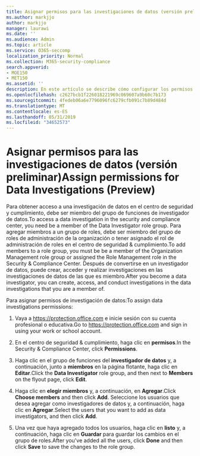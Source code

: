 ```yaml
---
title: Asignar permisos para las investigaciones de datos (versión preliminar)
ms.author: markjjo
author: markjjo
manager: laurawi
ms.date: ''
ms.audience: Admin
ms.topic: article
ms.service: O365-seccomp
localization_priority: Normal
ms.collection: M365-security-compliance
search.appverid:
- MOE150
- MET150
ms.assetid: ''
description: En este artículo se describe cómo configurar los permisos necesarios para usar la herramienta de investigaciones de datos en Microsoft 365.
ms.openlocfilehash: c2627bcb1f226018221969c069607a9b60c7b173
ms.sourcegitcommit: 4fedeb06a6e7796096fc6279cfb091c7b89d484d
ms.translationtype: MT
ms.contentlocale: es-ES
ms.lasthandoff: 05/31/2019
ms.locfileid: "34652573"
---
```

# <a name="assign-permissions-for-data-investigations-preview"></a><span data-ttu-id="2034c-103">Asignar permisos para las investigaciones de datos (versión preliminar)</span><span class="sxs-lookup"><span data-stu-id="2034c-103">Assign permissions for Data Investigations (Preview)</span></span>

<span data-ttu-id="2034c-104">Para obtener acceso a una investigación de datos en el centro de seguridad y cumplimiento, debe ser miembro del grupo de funciones de investigador de datos.</span><span class="sxs-lookup"><span data-stu-id="2034c-104">To access a data investigation in the security and compliance center, you need be a member of the Data Investigator role group.</span></span> <span data-ttu-id="2034c-105">Para agregar miembros a un grupo de roles, debe ser miembro del grupo de roles de administración de la organización o tener asignado el rol de administración de roles en el centro de seguridad & cumplimiento.</span><span class="sxs-lookup"><span data-stu-id="2034c-105">To add members to a role group, you must be be a member of the Organization Management role group or assigned the Role Management role in the Security & Compliance Center.</span></span> <span data-ttu-id="2034c-106">Después de convertirse en un investigador de datos, puede crear, acceder y realizar investigaciones en las investigaciones de datos de las que es miembro.</span><span class="sxs-lookup"><span data-stu-id="2034c-106">After you become a data investigator, you can create, access, and conduct investigations in the data investigations that you are a member of.</span></span>

<span data-ttu-id="2034c-107">Para asignar permisos de investigación de datos:</span><span class="sxs-lookup"><span data-stu-id="2034c-107">To assign data investigations permissions:</span></span>

1. <span data-ttu-id="2034c-108">Vaya a https://protection.office.com e inicie sesión con su cuenta profesional o educativa.</span><span class="sxs-lookup"><span data-stu-id="2034c-108">Go to https://protection.office.com and sign in using your work or school account.</span></span>

2. <span data-ttu-id="2034c-109">En el centro de seguridad & cumplimiento, haga clic en **permisos**.</span><span class="sxs-lookup"><span data-stu-id="2034c-109">In the Security & Compliance Center, click **Permissions**.</span></span> 

3. <span data-ttu-id="2034c-110">Haga clic en el grupo de funciones del **investigador de datos** y, a continuación, junto a **miembros** en la página flotante, haga clic en **Editar**.</span><span class="sxs-lookup"><span data-stu-id="2034c-110">Click the **Data Investigator** role group, and then next to **Members** on the flyout page, click **Edit**.</span></span>

4. <span data-ttu-id="2034c-111">Haga clic en **elegir miembros** y, a continuación, en **Agregar**.</span><span class="sxs-lookup"><span data-stu-id="2034c-111">Click **Choose members** and then click **Add**.</span></span> <span data-ttu-id="2034c-112">Seleccione los usuarios que desea agregar como investigadores de datos y, a continuación, haga clic en **Agregar**.</span><span class="sxs-lookup"><span data-stu-id="2034c-112">Select the users that you want to add as data investigators, and then click **Add**.</span></span>

5. <span data-ttu-id="2034c-113">Una vez que haya agregado todos los usuarios, haga clic en **listo** y, a continuación, haga clic en **Guardar** para guardar los cambios en el grupo de roles.</span><span class="sxs-lookup"><span data-stu-id="2034c-113">After you've added all the users, click **Done** and then click **Save** to save the changes to the role group.</span></span>